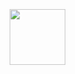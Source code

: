 <div id="header" align="center">
  <img src="https://media.giphy.com/media/yNU0cGq2Cu36sCf1WL/giphy.gif" width="100"/>
</div>

<!---
dev-lis/dev-lis is a ✨ special ✨ repository because its `README.md` (this file) appears on your GitHub profile.
You can click the Preview link to take a look at your changes.
--->
